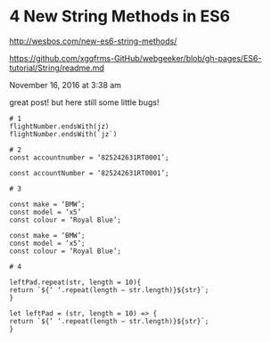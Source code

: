 # 4 New String Methods in ES6

http://wesbos.com/new-es6-string-methods/

https://github.com/xgqfrms-GitHub/webgeeker/blob/gh-pages/ES6-tutorial/String/readme.md




November 16, 2016 at 3:38 am

great post! but here still some little bugs!


```code
# 1
flightNumber.endsWith(jz)
flightNumber.endsWith(`jz`)

# 2
const accountnumber = ‘825242631RT0001’;

const accountNumber = ‘825242631RT0001’;

# 3

const make = ‘BMW’;
const model = ‘x5’
const colour = ‘Royal Blue’;

const make = ‘BMW’;
const model = ‘x5’;
const colour = ‘Royal Blue’;

# 4

leftPad.repeat(str, length = 10){
return `${‘ ‘.repeat(length – str.length)}${str}`;
}

let leftPad = (str, length = 10) => {
return `${‘ ‘.repeat(length – str.length)}${str}`;
}

``` 


